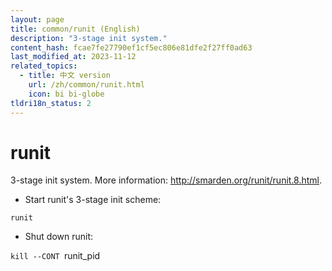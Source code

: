 ```yaml
---
layout: page
title: common/runit (English)
description: "3-stage init system."
content_hash: fcae7fe27790ef1cf5ec806e81dfe2f27ff0ad63
last_modified_at: 2023-11-12
related_topics:
  - title: 中文 version
    url: /zh/common/runit.html
    icon: bi bi-globe
tldri18n_status: 2
---
```

# runit

3-stage init system.
More information: <http://smarden.org/runit/runit.8.html>.

- Start runit's 3-stage init scheme:

`runit`

- Shut down runit:

`kill --CONT `<span class="tldr-var badge badge-pill bg-dark-lm bg-white-dm text-white-lm text-dark-dm font-weight-bold">runit_pid</span>
